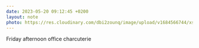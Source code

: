 ```yaml
---
date: 2023-05-20 09:12:45 +0200
layout: note
photo: https://res.cloudinary.com/dbi2zounq/image/upload/v1684566744/xsjar0otfn0b45hhmukg.jpg
---
```

Friday afternoon office charcuterie 
